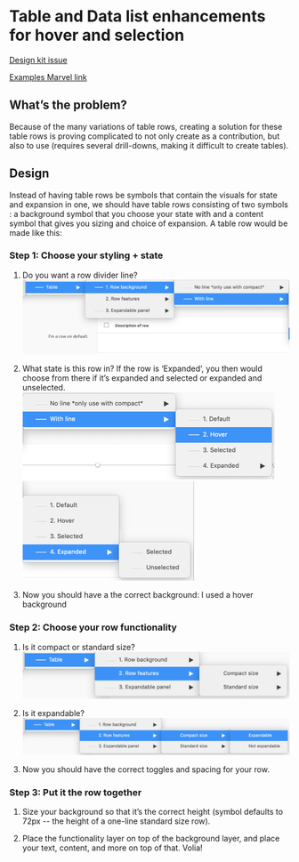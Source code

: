 # Table and Data list enhancements for hover and selection
[Design kit issue](https://github.com/patternfly/patternfly-design-kit/issues/140#event-2948552735)

[Examples Marvel link](https://marvelapp.com/dfbie31)

## What’s the problem? 

Because of the many variations of table rows, creating a solution for these table rows is proving complicated to not only create as a contribution, but also to use (requires several drill-downs, making it difficult to create tables).

## Design

Instead of having table rows be symbols that contain the visuals for state and expansion in one, we should have table rows consisting of two symbols : a background symbol that you choose your state with and a content symbol that gives you sizing and choice of expansion. A table row would be made like this:

### Step 1: Choose your styling + state

1. Do you want a row divider line? 
![step1.1](./img/image1.png)

2. What state is this row in? If the row is ‘Expanded’, you then would choose from there if it’s 
expanded and selected or expanded and unselected. 
![step1.2](./img/image2.png)
![step1.3](./img/image3.png)
  
3. Now you should have a the correct background: I used a hover background

### Step 2: Choose your row functionality

1. Is it compact or standard size?
![step2.1](./img/image4.png)	
2. Is it expandable?
![step2.2](./img/image5.png)
	
3. Now you should have the correct toggles and spacing for your row. 
	
### Step 3: Put it the row together

1. Size your background so that it’s the correct height (symbol defaults to 72px -- the height 
of a one-line standard size row). 

2. Place the functionality layer on top of the background layer, and place your text, content, 
and more on top of that. Volia! 
